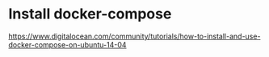 # Install docker-compose
https://www.digitalocean.com/community/tutorials/how-to-install-and-use-docker-compose-on-ubuntu-14-04
